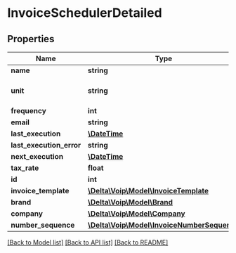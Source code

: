 # InvoiceSchedulerDetailed

## Properties
Name | Type | Description | Notes
------------ | ------------- | ------------- | -------------
**name** | **string** |  | 
**unit** | **string** |  | [default to 'month']
**frequency** | **int** |  | 
**email** | **string** |  | 
**last_execution** | [**\DateTime**](\DateTime.md) |  | [optional] 
**last_execution_error** | **string** |  | [optional] 
**next_execution** | [**\DateTime**](\DateTime.md) |  | [optional] 
**tax_rate** | **float** |  | [optional] 
**id** | **int** |  | [optional] 
**invoice_template** | [**\Delta\Voip\Model\InvoiceTemplate**](InvoiceTemplate.md) |  | [optional] 
**brand** | [**\Delta\Voip\Model\Brand**](Brand.md) |  | 
**company** | [**\Delta\Voip\Model\Company**](Company.md) |  | 
**number_sequence** | [**\Delta\Voip\Model\InvoiceNumberSequence**](InvoiceNumberSequence.md) |  | [optional] 

[[Back to Model list]](../README.md#documentation-for-models) [[Back to API list]](../README.md#documentation-for-api-endpoints) [[Back to README]](../README.md)


